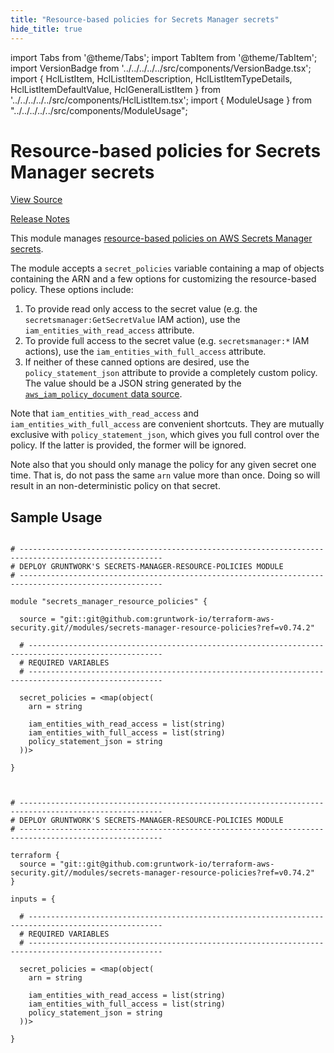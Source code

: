 ```yaml
---
title: "Resource-based policies for Secrets Manager secrets"
hide_title: true
---
```


import Tabs from '@theme/Tabs';
import TabItem from '@theme/TabItem';
import VersionBadge from '../../../../../src/components/VersionBadge.tsx';
import { HclListItem, HclListItemDescription, HclListItemTypeDetails, HclListItemDefaultValue, HclGeneralListItem } from '../../../../../src/components/HclListItem.tsx';
import { ModuleUsage } from "../../../../../src/components/ModuleUsage";

<VersionBadge repoTitle="Security Modules" version="0.74.2" lastModifiedVersion="0.69.2"/>

# Resource-based policies for Secrets Manager secrets

<a href="https://github.com/gruntwork-io/terraform-aws-security/tree/v0.74.2/modules/secrets-manager-resource-policies" className="link-button" title="View the source code for this module in GitHub.">View Source</a>

<a href="https://github.com/gruntwork-io/terraform-aws-security/releases/tag/v0.69.2" className="link-button" title="Release notes for only versions which impacted this module.">Release Notes</a>

This module manages [resource-based policies on AWS Secrets Manager secrets](https://docs.aws.amazon.com/secretsmanager/latest/userguide/auth-and-access_resource-based-policies.html).

The module accepts a `secret_policies` variable containing a map of objects containing the ARN and a few options for customizing the resource-based policy. These options include:

1.  To provide read only access to the secret value (e.g. the `secretsmanager:GetSecretValue` IAM action), use the `iam_entities_with_read_access` attribute.
2.  To provide full access to the secret value (e.g. `secretsmanager:*` IAM actions), use the `iam_entities_with_full_access` attribute.
3.  If neither of these canned options are desired, use the `policy_statement_json` attribute to provide a completely custom policy. The value should be a JSON string generated by the [`aws_iam_policy_document` data source](https://www.terraform.io/docs/providers/aws/d/iam_policy_document.html).

Note that `iam_entities_with_read_access` and `iam_entities_with_full_access` are convenient shortcuts. They are mutually exclusive with `policy_statement_json`, which gives you full control over the policy. If the latter is provided, the former will be ignored.

Note also that you should only manage the policy for any given secret one time. That is, do not pass the same `arn` value more than once. Doing so will result in an non-deterministic policy on that secret.

## Sample Usage

<Tabs>
<TabItem value="terraform" label="Terraform" default>

```hcl title="main.tf"

# ------------------------------------------------------------------------------------------------------
# DEPLOY GRUNTWORK'S SECRETS-MANAGER-RESOURCE-POLICIES MODULE
# ------------------------------------------------------------------------------------------------------

module "secrets_manager_resource_policies" {

  source = "git::git@github.com:gruntwork-io/terraform-aws-security.git//modules/secrets-manager-resource-policies?ref=v0.74.2"

  # ----------------------------------------------------------------------------------------------------
  # REQUIRED VARIABLES
  # ----------------------------------------------------------------------------------------------------

  secret_policies = <map(object(
    arn = string

    iam_entities_with_read_access = list(string)
    iam_entities_with_full_access = list(string)
    policy_statement_json = string
  ))>

}


```

</TabItem>
<TabItem value="terragrunt" label="Terragrunt" default>

```hcl title="terragrunt.hcl"

# ------------------------------------------------------------------------------------------------------
# DEPLOY GRUNTWORK'S SECRETS-MANAGER-RESOURCE-POLICIES MODULE
# ------------------------------------------------------------------------------------------------------

terraform {
  source = "git::git@github.com:gruntwork-io/terraform-aws-security.git//modules/secrets-manager-resource-policies?ref=v0.74.2"
}

inputs = {

  # ----------------------------------------------------------------------------------------------------
  # REQUIRED VARIABLES
  # ----------------------------------------------------------------------------------------------------

  secret_policies = <map(object(
    arn = string

    iam_entities_with_read_access = list(string)
    iam_entities_with_full_access = list(string)
    policy_statement_json = string
  ))>

}


```

</TabItem>
</Tabs>


<!-- ##DOCS-SOURCER-START
{
  "originalSources": [
    "https://github.com/gruntwork-io/terraform-aws-security/tree/v0.74.2/modules/secrets-manager-resource-policies/readme.md",
    "https://github.com/gruntwork-io/terraform-aws-security/tree/v0.74.2/modules/secrets-manager-resource-policies/variables.tf",
    "https://github.com/gruntwork-io/terraform-aws-security/tree/v0.74.2/modules/secrets-manager-resource-policies/outputs.tf"
  ],
  "sourcePlugin": "module-catalog-api",
  "hash": "9c4489d88c4dddeebd3ec02232f083ba"
}
##DOCS-SOURCER-END -->
